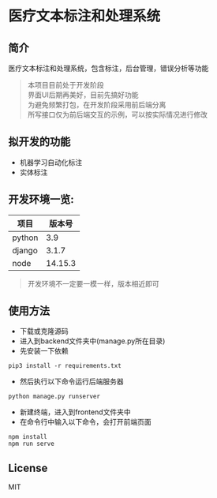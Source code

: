 # 医疗文本标注和处理系统
## 简介
医疗文本标注和处理系统，包含标注，后台管理，错误分析等功能
> 本项目目前处于开发阶段  
> 界面UI后期再美好，目前先搞好功能  
> 为避免频繁打包，在开发阶段采用前后端分离  
> 所写接口仅为前后端交互的示例，可以按实际情况进行修改  
## 拟开发的功能
* 机器学习自动化标注
* 实体标注  

## 开发环境一览:

| 项目 | 版本号 |
| ----| ----|
|python |3.9|
|django|3.1.7|
|node|14.15.3|

> 开发环境不一定要一模一样，版本相近即可    

## 使用方法
* 下载或克隆源码
* 进入到backend文件夹中(manage.py所在目录)
* 先安装一下依赖
```
pip3 install -r requirements.txt
```
* 然后执行以下命令运行后端服务器
```
python manage.py runserver
```
* 新建终端，进入到frontend文件夹中
* 在命令行中输入以下命令，会打开前端页面
```
npm install
npm run serve
```

## License  
MIT
